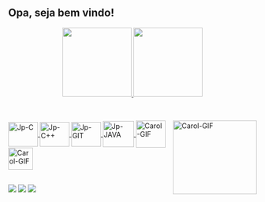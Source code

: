 ## Opa, seja bem vindo!

<div align="center">
<a href="https://github.com/J0aoPaulo">
<img height="140em" src="https://github-readme-stats.vercel.app/api?username=J0aoPaulo&show_icons=true&theme=dark"/>
<img height="140em" src="https://github-readme-stats.vercel.app/api/top-langs/?username=J0aoPaulo&layout=compact&theme=dark"/>
</div>
  
  ##
  
  <div style="display: inline_block"><br>
<img align="center" alt="Jp-C" height="50" width="60" src="https://cdn.jsdelivr.net/gh/devicons/devicon/icons/c/c-original.svg">   
<img align="center" alt="Jp-C++" height="50" width="60" src="https://cdn.jsdelivr.net/gh/devicons/devicon/icons/cplusplus/cplusplus-original.svg">
<img align="center" alt="Jp-GIT" height="50" width="60" src="https://cdn.jsdelivr.net/gh/devicons/devicon/icons/git/git-plain.svg">
<img align="center" alt="Jp-JAVA" height="53" width="63" src="https://cdn.jsdelivr.net/gh/devicons/devicon/icons/java/java-original.svg">
<img align="right" alt="Carol-GIF" height="150" width="170" src="https://i.pinimg.com/originals/1a/56/ea/1a56eaaaf78869d7c6e0e620b2b98394.gif">
<img align="center" alt="Carol-GIF" height="55" width="60" src="https://cdn.jsdelivr.net/gh/devicons/devicon/icons/postgresql/postgresql-plain-wordmark.svg">
<img align="center" alt="Carol-GIF" height="45" width="50" src="https://cdn.jsdelivr.net/gh/devicons/devicon/icons/spring/spring-original.svg">

</div>
  
  ##
  
  <div>
    <a href="https://www.instagram.com/_ojoao.almeida/" target="_blank"> <img src="https://img.shields.io/badge/Instagram-E4405F?style=for-the-badge&logo=instagram&logoColor=white" target="_blank"></a>
      <a href="https://www.linkedin.com/in/joaopaulo23/" target="_blank"> <img src="https://img.shields.io/badge/LinkedIn-0077B5?style=for-the-badge&logo=linkedin&logoColor=white" target="_blank"></a>
    <a href="mailto:ojoaopaulo1324@gmail.com"> <img src="https://img.shields.io/badge/Gmail-D14836?style=for-the-badge&logo=gmail&logoColor=white" target="_blank"></a>
